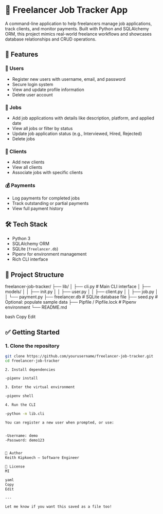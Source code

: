 # 💼 Freelancer Job Tracker App

A command-line application to help freelancers manage job applications, track clients, and monitor payments. Built with Python and SQLAlchemy ORM, this project mimics real-world freelance workflows and showcases database relationships and CRUD operations.

## 🚀 Features

### 👤 Users
- Register new users with username, email, and password
- Secure login system
- View and update profile information
- Delete user account

### 💼 Jobs
- Add job applications with details like description, platform, and applied date
- View all jobs or filter by status
- Update job application status (e.g., Interviewed, Hired, Rejected)
- Delete jobs

### 🏢 Clients
- Add new clients
- View all clients
- Associate jobs with specific clients

### 💰 Payments
- Log payments for completed jobs
- Track outstanding or partial payments
- View full payment history

## 🛠 Tech Stack

- Python 3
- SQLAlchemy ORM
- SQLite (`freelancer.db`)
- Pipenv for environment management
- Rich CLI interface

## 📁 Project Structure

freelancer-job-tracker/
├── lib/
│ ├── cli.py # Main CLI interface
│ ├── models/
│ │ ├── init.py
│ │ ├── user.py
│ │ ├── client.py
│ │ ├── job.py
│ │ └── payment.py
├── freelancer.db # SQLite database file
├── seed.py # Optional: populate sample data
├── Pipfile / Pipfile.lock # Pipenv environment
└── README.md

bash
Copy
Edit

## ✅ Getting Started

### 1. Clone the repository
```bash
git clone https://github.com/yourusername/freelancer-job-tracker.git
cd freelancer-job-tracker

2. Install dependencies

-pipenv install

3. Enter the virtual environment

-pipenv shell

4. Run the CLI

-python -m lib.cli

You can register a new user when prompted, or use:


-Username: demo
-Password: demo123


🧠 Author
Keith Kipkoech — Software Engineer

📜 License
MI

yaml
Copy
Edit

---

Let me know if you want this saved as a file too!









